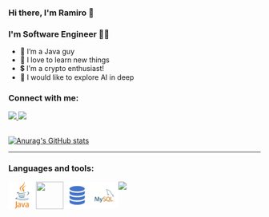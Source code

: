 ### Hi there, I'm Ramiro 👋

### I'm Software Engineer 👨‍💻

- 🌱 I’m a Java guy
- 🔭 I love to learn new things
- 💲 I'm a crypto enthusiast! 
- 🤖 I would like to explore AI in deep

### Connect with me:

  <a href="https://www.linkedin.com/in/ramiro-alarcon/">
    <img src="https://img.shields.io/badge/linkedin-%230077B5.svg?&style=for-the-badge&logo=linkedin&logoColor=white" />
  </a>
  <a href="mailto:rramiro88@gmail.com">
    <img src="https://img.shields.io/badge/Gmail-D14836?style=for-the-badge&logo=gmail&logoColor=white" />
  </a>

<br />
<br />

[![Anurag's GitHub stats](https://github-readme-stats.vercel.app/api?username=rramiro88&count_private=true&show_icons=true&hide_border=true)](https://github.com/anuraghazra/github-readme-stats)

<hr/>

### Languages and tools:
<img align="left" height="55" src="https://raw.githubusercontent.com/github/explore/80688e429a7d4ef2fca1e82350fe8e3517d3494d/topics/java/java.png" width="55"/>
<img align="left" height="55" src="[https://spring.io/images/spring-logo-9146a4d3298760c2e7e49595184e1975.svg](https://spring.io/img/og-spring.png)" width="55"/>
<img align="left" width="55px" src="https://raw.githubusercontent.com/github/explore/80688e429a7d4ef2fca1e82350fe8e3517d3494d/topics/sql/sql.png" />
<img align="left" width="55px" src="https://raw.githubusercontent.com/github/explore/80688e429a7d4ef2fca1e82350fe8e3517d3494d/topics/mysql/mysql.png" />
<img align="left" src="https://camo.githubusercontent.com/d9b91b24eea40183b2898642da3330b8edf130fa1da7b5fa7eb08f3962806dc3/687474703a2f2f622e636f6e74656e742e77736f322e636f6d2f73697465732f616c6c2f636f6d6d6f6e2f696d616765732f70726f647563742d6c6f676f732f6964656e746974792d7365727665722e737667" />





